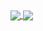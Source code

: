 <a href="https://github.com/anuraghazra/github-readme-stats">
  <img align="center" src="https://github-readme-stats.vercel.app/api?username=kudlav&show_icons=true&hide_border=true&include_all_commits=true&count_private=true&hide_title=true" />
</a>
<a href="https://github.com/anuraghazra/convoychat">
  <img align="center" src="https://github-readme-stats.vercel.app/api/top-langs/?username=kudlav&layout=compact&hide_border=true)](https://github.com/anuraghazra/github-readme-stats" />
</a>
